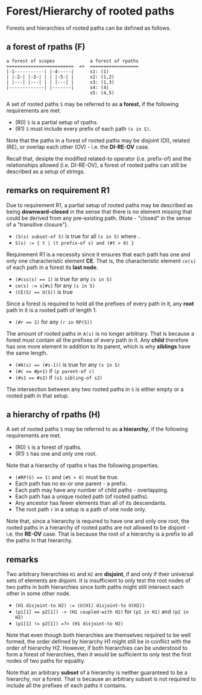 
<!-- ======================================================================= -->
# Forest/Hierarchy of rooted paths

Forests and hierarchies of rooted paths can be defined as follows.

<!-- ======================================================================= -->
## a forest of rpaths (F)

```
a forest of scopes             a forest of rpaths
=========================  =>  ==================
|-1-----------| |-4-----|      s1: (1)
| |-2-| |-3-| | | |-5-| |      s2: (1,2)
| |---| |---| | | |---| |      s3: (1,3)
|-------------| |-------|      s4: (4)
                               s5: (4,5)
```

A set of rooted paths `S` may be referred to as **a forest**,
if the following requirements are met.

* (R0) `S` is a partial setup of rpaths.
* (R1) `S` must include every prefix of each path `(s in S)`.

Note that the paths in a forest of rooted paths may be disjoint (DI),
related (RE), or overlap each other (OV) - i.e. the **DI-RE-OV** case.

Recall that, desipte the modified related-to operator (i.e. prefix-of) and
the relationships allowed (i.e. DI-RE-OV), a forest of rooted paths can
still be described as a setup of strings.

<!-- ======================================================================= -->
## remarks on requirement R1

Due to requirement R1, a partial setup of rooted paths may be described as
being **downward-closed** in the sense that there is no element missing that
could be derived from any pre-existing path. (Note - "closed" in the sense
of a "transitive closure").

* `(S(s) subset-of S)` is true for all `(s in S)` where ..
* `S(s) := { t | (t prefix-of s) and (#t > 0) }`

Requirement R1 is a necessity since it ensures that each path has one and
only one characteristic element **CE**. That is, the characteristic element
`ce(s)` of each path in a forest its **last node**.

* `(#css(s) == 1)` is true for any `(s in S)`
* `ce(s) := s[#s]` for any `(s in S)`
* `(CE(S) == U(S))` is true

Since a forest is required to hold all the prefixes of every path in it,
any **root** path in it is a rooted path of length 1.

* `(#r == 1)` for any `(r in RP(S))`

The amount of rooted paths in `A(s)` is no longer arbitrary. That is because
a forest must contain all the prefixes of every path in it. Any **child**
therefore has one more element in addition to its parent, which is why
**siblings** have the same length.

* `(#A(s) == (#s-1))` is true for any `(s in S)`
* `(#c == #p+1)` if `(p parent-of c)`
* `(#s1 == #s2)` if `(s1 sibling-of s2)`

The intersection between any two rooted paths in `S` is either empty
or a rooted path in that setup.

<!-- ======================================================================= -->
## a hierarchy of rpaths (H)

A set of rooted paths `S` may be referred to as **a hierarchy**,
if the following requirements are met.

* (R0) `S` is a forest of rpaths.
* (R1) `S` has one and only one root.

Note that a hierarchy of rpaths `H` has the following properties.

* `(#RP(S) == 1)` and `(#S > 0)` must be true.
* Each path has no ex-or one parent - a prefix.
* Each path may have any number of child paths - overlapping.
* Each path has a unique rooted path (of rooted paths).
* Any ancestor has fewer elements than all of its descendants.
* The root path `r` in a setup is a path of one node only.

Note that, since a hierarchy is required to have one and only one root, the
rooted paths in a hierarchy of rooted paths are not allowed to be disjoint -
i.e. the **RE-OV** case. That is because the root of a hierarchy is a prefix
to all the paths in that hierarchy.

<!-- ======================================================================= -->
## remarks

Two arbitrary hierarchies `H1` and `H2` are **disjoint**, if and only if their
universal sets of elements are disjoint. It is insufficient to only test the
root nodes of two paths in both hierarchies since both paths might still
intersect each other in some other node.

* `(H1 disjoint-to H2) := (U(H1) disjoint-to U(H2))`
* `(p1[1] == p2[1]) -> (H1 coupled-with H2)` for `(p1 in H1)` and `(p2 in H2)`
* `(p1[1] != p2[1]) =?> (H1 disjoint-to H2)`

Note that even though both hierarchies are themselves required to be well formed,
the order defined by hierarchy H1 might still be in conflict with the order of
hierarchy H2. However, if both hierarchies can be understood to form a forest
of hierarchies, then it would be sufficient to only test the first nodes of two
paths for equality.

Note that an arbitrary **subset** of a hierarchy is neither guaranteed to be
a hierarchy, nor a forest. That is because an arbitrary subset is not required
to include all the prefixes of each paths it contains.
